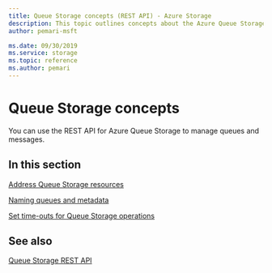```yaml
---
title: Queue Storage concepts (REST API) - Azure Storage
description: This topic outlines concepts about the Azure Queue Storage REST API.
author: pemari-msft

ms.date: 09/30/2019
ms.service: storage
ms.topic: reference
ms.author: pemari
---
```


# Queue Storage concepts

You can use the REST API for Azure Queue Storage to manage queues and messages.  
  
## In this section  
 [Address Queue Storage resources](Addressing-Queue-Service-Resources.md)  
  
 [Naming queues and metadata](Naming-Queues-and-Metadata.md)  
  
 [Set time-outs for Queue Storage operations](Setting-Timeouts-for-Queue-Service-Operations.md)  
  
## See also  
 [Queue Storage REST API](Queue-Service-REST-API.md)
